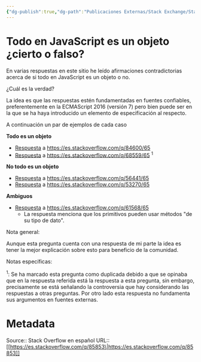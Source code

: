 ```yaml
---
{"dg-publish":true,"dg-path":"Publicaciones Externas/Stack Exchange/Stack Overflow en español/es.stackoverflow.com-85853.md","permalink":"/publicaciones-externas/stack-exchange/stack-overflow-en-espanol/es-stackoverflow-com-85853/","title":"Todo en JavaScript es un objeto ¿cierto o falso?","hide":true,"noteIcon":"\"0\"","created":"2024-04-03T12:49:10.505-06:00","updated":"2024-04-05T16:43:51.776-06:00"}
---
```


# Todo en JavaScript es un objeto ¿cierto o falso?

En varias respuestas en este sitio he leído afirmaciones contradictorias acerca de si todo en JavaScript es un objeto o no.

¿Cuál es la verdad?

La idea es que las respuestas estén fundamentadas en fuentes confiables, preferentemente en la ECMAScript 2016 (versión 7) pero bien puede ser en la que se ha haya introducido un elemento de especificación al respecto.

A continuación un par de ejemplos de cada caso

**Todo es un objeto**

- [Respuesta][1] a https://es.stackoverflow.com/q/84600/65 
- [Respuesta][2] a https://es.stackoverflow.com/q/68559/65 <sup>1</sup>

**No todo es un objeto**  

- [Respuesta][3] a https://es.stackoverflow.com/q/56441/65
- [Respuesta][4] a https://es.stackoverflow.com/q/53270/65

**Ambiguos**

- [Respuesta][5] a https://es.stackoverflow.com/q/61568/65  
  - La respuesta menciona que los primitivos pueden usar métodos "de su tipo de dato".


Nota general:  

Aunque esta pregunta cuenta con una respuesta de mi parte la idea es tener la mejor explicación sobre esto para beneficio de la comunidad.

Notas específicas:

<sup>1</sup>: Se ha marcado esta pregunta como duplicada debido a que se opinaba que en la respuesta referida está la respuesta a esta pregunta, sin embargo, precisamente se está señalando la controversia que hay considerando las respuestas a otras preguntas. Por otro lado esta respuesta no fundamenta sus argumentos en fuentes externas.


  [1]: https://es.stackoverflow.com/a/84604/65
  [2]: https://es.stackoverflow.com/a/68692/65
  [3]: https://es.stackoverflow.com/a/56447/65
  [4]: https://es.stackoverflow.com/a/53272/65
  [5]: https://es.stackoverflow.com/a/61606/65

# Metadata
Source:: Stack Overflow en español
URL:: [[https://es.stackoverflow.com/q/85853\|https://es.stackoverflow.com/q/85853]]

